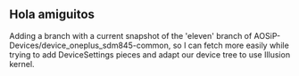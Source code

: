 ## Hola amiguitos

Adding a branch with a current snapshot of the 'eleven' branch of AOSiP-Devices/device_oneplus_sdm845-common, so I can fetch more easily while trying to add DeviceSettings pieces and adapt our device tree to use Illusion kernel.
